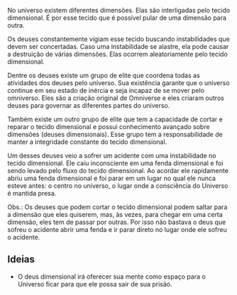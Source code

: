 No universo existem diferentes dimensões. Elas são interligadas pelo tecido dimensional. É por esse tecido que é possível pular de uma dimensão para outra.

Os deuses constantemente vigiam esse tecido buscando instabilidades que devem ser concertadas. Caso uma instabilidade se alastre, ela pode causar a destruição de várias dimensões. Elas ocorrem aleatoriamente pelo tecido dimensional.

Dentre os deuses existe um grupo de elite que coordena todas as atividades dos deuses pelo universo. Sua existência garante que o universo continue em seu estado de inércia e seja incapaz de se mover pelo omniverso. Eles são a criação original de Omniverse e eles criaram outros deuses para governar as diferentes partes do universo.

Também existe um outro grupo de elite que tem a capacidade de cortar e reparar o tecido dimensional e possui conhecimento avançado sobre dimensões (deuses dimensionais). Esse grupo tem a responsabilidade de manter a integridade constante do tecido dimensional.

Um desses deuses veio a sofrer um acidente com uma instabilidade no tecido dimensional. Ele caiu inconsciente em uma fenda dimensional e foi sendo levado pelo fluxo do tecido dimensional. Ao acordar ele rapidamente abriu uma fenda dimensional e foi parar em um lugar no qual ele nunca esteve antes: o centro no universo, o lugar onde a consciência do Universo é mantida presa.

Obs.: Os deuses que podem cortar o tecido dimensional podem saltar para a dimensão que eles quiserem, mas, às vezes, para chegar em uma certa dimensão, eles tem de passar por outras. Por isso não bastava o deus que sofreu o acidente abrir uma fenda e ir parar direto no lugar onde ele sofreu o acidente.

Ideias
---

- O deus dimensional irá oferecer sua mente como espaço para o Universo ficar para que ele possa sair de sua prisão.

